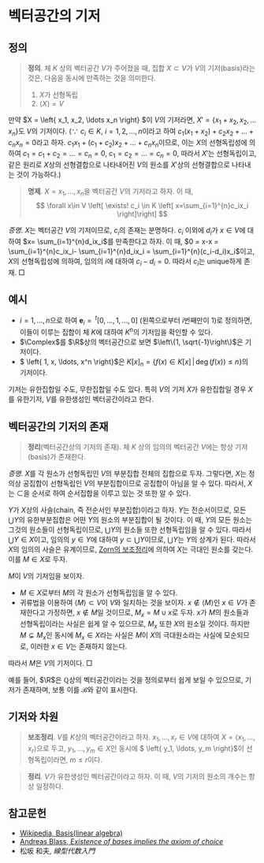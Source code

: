<!---
title: 벡터공간의 기저
language: Korean
category: Linear Algebra
--->

# 벡터공간의 기저

## 정의

> **정의**. 체 $K$ 상의 벡터공간 $V$가 주어졌을 때, 집합 $X\subset V$가 $V$의
> 기저(basis)라는 것은, 다음을 동시에 만족하는 것을 의미한다.
>
> 1. $X$가 선형독립
> 2. $\langle X \rangle = V$

만약 $X = \left\{ x_1, x_2, \ldots x_n \right\} $이 $V$의 기저라면,
$X' = \left\{ x_1+x_2, x_2, \ldots x_n \right\}$도 $V$의 기저이다.
($\because$ $c_i\in K$, $i = 1,2,\ldots, n$이라고 하여
$c_1(x_1 + x_2) + c_2x_2 + \ldots + c_nx_n=0$라고 하자.
$c_1x_1 + (c_1+c_2)x_2+ \ldots + c_nx_n$이므로, 이는 $X$의 선형독립성에 의하여
$c_1=c_1+c_2=\ldots=c_n=0$, $c_1=c_2=\ldots=c_n=0$, 따라서 $X'$는 선형독립이고,
같은 원리로 $X$상의 선형결합으로 나타내어진 $V$의 원소를 $X'$상의 선형결합으로 나타내는 것이
가능하다.)

> **명제**. $X = {x_1, \ldots, x_n}$을 벡터공간 $V$의 기저라고 하자. 이 때,
> $$ \forall x\in V \left[  \exists! c_i \in K \left[ x=\sum_{i=1}^{n}c_ix_i \right]\right] $$

*증명*. $X$는 벡터공간 $V$의 기저이므로, $c_i$의 존재는 분명하다.
$c_i$ 이외에 $d_i$가 $x\in V$에 대하여 $x= \sum_{i=1}^{n}d_ix_i$를 만족한다고 하자.
이 때, $0 = x-x = \sum_{i=1}^{n}c_ix_i- \sum_{i=1}^{n}d_ix_i = \sum_{i=1}^{n}(c_i-d_i)x_i$이고,
$X$의 선형독립성에 의하여, 임의의 $i$에 대하여 $c_i-d_i=0$. 따라서 $c_i$는 unique하게 존재. □

## 예시

- $i=1,\ldots,n$으로 하여
$\mathbf{e}_i = \,^t\left[ 0, \ldots, 1, \ldots, 0 \right]$ (왼쪽으로부터 $i$번째만이 $1$)로 정의하면,
이들이 이루는 집합이 체 $K$에 대하여 $K^n$의 기저임을 확인할 수 있다.
- $\Complex$를 $\R$상의 벡터공간으로 보면 $\left\{1, \sqrt{-1}\right\}$은 기저이다.
- $ \left\{ 1, x, \ldots, x^n \right\}$은 $K[x]_n = \left\{ f(x)\in K[x] \,|\, \deg(f(x)) \leq n \right\}$의 기저이다.

기저는 유한집합일 수도, 무한집합일 수도 있다. 특히 $V$의 기저 $X$가 유한집합일 경우
$X$를 유한기저, $V$를 유한생성인 벡터공간이라고 한다.

## 벡터공간의 기저의 존재

> **정리**(벡터공간상의 기저의 존재). 체 $K$ 상의 임의의 벡터공간 $V$에는
> 항상 기저(basis)가 존재한다.

*증명*. $X$를 각 원소가 선형독립인 $V$의 부분집합 전체의 집합으로 두자.
그렇다면, $X$는 정의상 공집합이 선형독립인 $V$의 부분집합이므로 공집합이 아님을 알 수 있다.
따라서, $X$는 $\subset$을 순서로 하여 순서집합을 이루고 있는 것 또한 알 수 있다.

$Y$가 $X$상의 사슬(chain, 즉 전순서인 부분집합)이라고 하자.
$Y$는 전순서이므로, 모든 $\bigcup Y$의 유한부분집합은 어떤 $Y$의 원소의 부분집합이 될 것이다.
이 때, $Y$의 모든 원소는 그것의 원소들이 선형독립이므로, $\bigcup Y$의 원소들 또한
선형독립임을 알 수 있다. 따라서 $\bigcup Y \in X$이고, 임의의 $y\in Y$에 대하여
$y\subset \bigcup Y$이므로, $\bigcup Y$는 $Y$의 상계가 된다.
따라서 $X$의 임의의 사슬은 유계이므로, [Zorn의 보조정리](./zorns-lemma.html)에 의하여
$X$는 극대인 원소를 갖는다. 이를 $M\in X$로 두자.

$M$이 $V$의 기저임을 보이자.

- $M\in X$로부터 $M$의 각 원소가 선형독립임을 알 수 있다.
- 귀류법을 이용하여 $\langle M\rangle\subset V$이 $V$와 일치하는 것을 보이자.
$x\not\in\langle M\rangle$인 $x\in V$가 존재한다고 가정하면,
$x\not\in M$일 것이므로, $M_x = M \cup {x}$로 두자.
$x$가 $M$의 원소들과 선형독립이라는 사실은 쉽게 알 수 있으므로,
$M_x$ 또한 $X$의 원소일 것이다. 하지만 $M\subsetneq M_x$인 동시에
$M_x\in X$라는 사실은 $M$이 $X$의 극대원소라는 사실에 모순되므로,
이러한 $x\in V$는 존재하지 않는다.

따라서 $M$은 $V$의 기저이다. □

예를 들어,
$\R$은 $\mathbb{Q}$상의 벡터공간이라는 것을 정의로부터 쉽게 보일 수 있으므로,
기저가 존재하며, 보통 이를 $\mathscr{B}$와 같이 표시한다.

## 기저와 차원

> **보조정리**. $V$를 $K$상의 벡터공간이라고 하자. $x_1, \ldots, x_r \in V$에 대하여
> $X = \langle x_1, \ldots, x_r \rangle$으로 두고, $y_1, \ldots, y_m\in X$인 동시에
> $ \left\{ y_1, \ldots, y_m \right\}$이 선형독립이라면, $m\leq r$이다.

> **정리**. $V$가 유한생성인 벡터공간이라고 하자. 이 때, $V$의 기저의 원소의 개수는
> 항상 일정하다.

## 참고문헌

- [Wikipedia, Basis(linear algebra)](https://en.wikipedia.org/wiki/Basis_(linear_algebra))
- [Andreas Blass, *Existence of bases implies the axiom of choice*](http://www.math.lsa.umich.edu/~ablass/bases-AC.pdf)
- 松坂 和夫, *線型代数入門*

